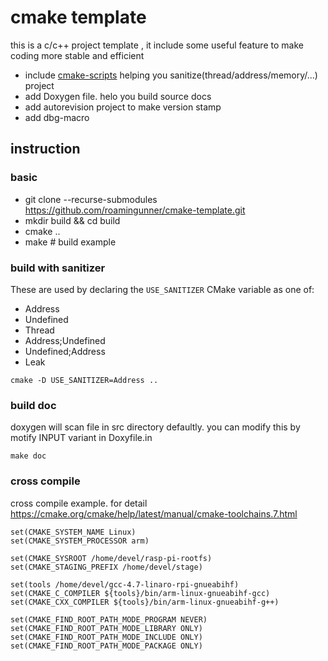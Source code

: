 # cmake template <!-- omit in toc -->

this is a c/c++ project template , it include some useful feature to make coding  more stable and efficient

 * include [cmake-scripts](https://github.com/StableCoder/cmake-scripts) helping you sanitize(thread/address/memory/...) project
 * add Doxygen file. helo you build source docs
 * add autorevision project to make version stamp
 * add dbg-macro

## instruction

### basic 

- git clone --recurse-submodules https://github.com/roamingunner/cmake-template.git
- mkdir build && cd build
- cmake ..
- make # build example

### build with sanitizer

These are used by declaring the `USE_SANITIZER` CMake variable as one of:
- Address
- Undefined
- Thread
- Address;Undefined
- Undefined;Address
- Leak

`cmake -D USE_SANITIZER=Address ..`

### build doc

doxygen will scan file in src directory defaultly. you can modify this by motify INPUT variant in Doxyfile.in 

`make doc`


### cross compile

cross compile example. for detail https://cmake.org/cmake/help/latest/manual/cmake-toolchains.7.html

```
set(CMAKE_SYSTEM_NAME Linux)
set(CMAKE_SYSTEM_PROCESSOR arm)

set(CMAKE_SYSROOT /home/devel/rasp-pi-rootfs)
set(CMAKE_STAGING_PREFIX /home/devel/stage)

set(tools /home/devel/gcc-4.7-linaro-rpi-gnueabihf)
set(CMAKE_C_COMPILER ${tools}/bin/arm-linux-gnueabihf-gcc)
set(CMAKE_CXX_COMPILER ${tools}/bin/arm-linux-gnueabihf-g++)

set(CMAKE_FIND_ROOT_PATH_MODE_PROGRAM NEVER)
set(CMAKE_FIND_ROOT_PATH_MODE_LIBRARY ONLY)
set(CMAKE_FIND_ROOT_PATH_MODE_INCLUDE ONLY)
set(CMAKE_FIND_ROOT_PATH_MODE_PACKAGE ONLY)
```


